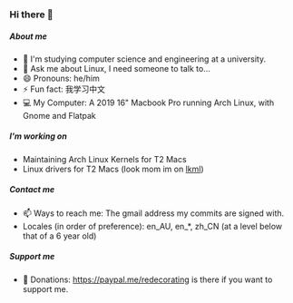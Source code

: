 ### Hi there 👋

##### About me
- 🌱 I'm studying computer science and engineering at a university.
- 💬 Ask me about Linux, I need someone to talk to...
- 😄 Pronouns: he/him
- ⚡ Fun fact: 我学习中文
- 💻 My Computer: A 2019 16" Macbook Pro running Arch Linux, with Gnome and Flatpak
##### I'm working on
- Maintaining Arch Linux Kernels for T2 Macs
- Linux drivers for T2 Macs (look mom im on [lkml](https://lore.kernel.org/lkml/?q=Orlando+Chamberlain))
##### Contact me
- 📫 Ways to reach me: The gmail address my commits are signed with.
- Locales (in order of preference): en_AU, en_\*,  zh_CN (at a level below that of a 6 year old)
##### Support me
- 💸 Donations: https://paypal.me/redecorating is there if you want to support me. 
